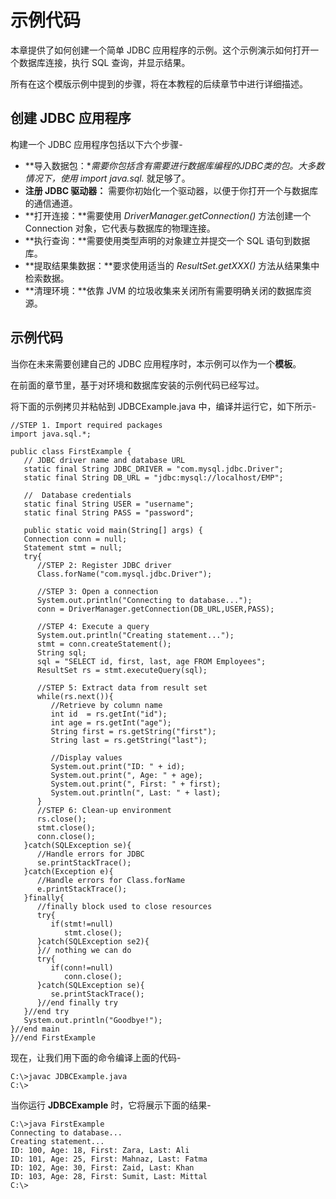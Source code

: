 # 示例代码

本章提供了如何创建一个简单 JDBC 应用程序的示例。这个示例演示如何打开一个数据库连接，执行 SQL 查询，并显示结果。

所有在这个模版示例中提到的步骤，将在本教程的后续章节中进行详细描述。

## 创建 JDBC 应用程序

构建一个 JDBC 应用程序包括以下六个步骤-

- **导入数据包：**需要你包括含有需要进行数据库编程的JDBC类的包。大多数情况下，使用 *import java.sql.**  就足够了。
- **注册 JDBC 驱动器：** 需要你初始化一个驱动器，以便于你打开一个与数据库的通信通道。
- **打开连接：**需要使用 *DriverManager.getConnection()* 方法创建一个 Connection 对象，它代表与数据库的物理连接。
- **执行查询：**需要使用类型声明的对象建立并提交一个 SQL 语句到数据库。
- **提取结果集数据：**要求使用适当的 *ResultSet.getXXX()* 方法从结果集中检索数据。
- **清理环境：**依靠 JVM 的垃圾收集来关闭所有需要明确关闭的数据库资源。

## 示例代码


当你在未来需要创建自己的 JDBC 应用程序时，本示例可以作为一个**模板**。

在前面的章节里，基于对环境和数据库安装的示例代码已经写过。

将下面的示例拷贝并粘帖到 JDBCExample.java 中，编译并运行它，如下所示-

```
//STEP 1. Import required packages
import java.sql.*;

public class FirstExample {
   // JDBC driver name and database URL
   static final String JDBC_DRIVER = "com.mysql.jdbc.Driver";  
   static final String DB_URL = "jdbc:mysql://localhost/EMP";

   //  Database credentials
   static final String USER = "username";
   static final String PASS = "password";
   
   public static void main(String[] args) {
   Connection conn = null;
   Statement stmt = null;
   try{
      //STEP 2: Register JDBC driver
      Class.forName("com.mysql.jdbc.Driver");

      //STEP 3: Open a connection
      System.out.println("Connecting to database...");
      conn = DriverManager.getConnection(DB_URL,USER,PASS);

      //STEP 4: Execute a query
      System.out.println("Creating statement...");
      stmt = conn.createStatement();
      String sql;
      sql = "SELECT id, first, last, age FROM Employees";
      ResultSet rs = stmt.executeQuery(sql);

      //STEP 5: Extract data from result set
      while(rs.next()){
         //Retrieve by column name
         int id  = rs.getInt("id");
         int age = rs.getInt("age");
         String first = rs.getString("first");
         String last = rs.getString("last");

         //Display values
         System.out.print("ID: " + id);
         System.out.print(", Age: " + age);
         System.out.print(", First: " + first);
         System.out.println(", Last: " + last);
      }
      //STEP 6: Clean-up environment
      rs.close();
      stmt.close();
      conn.close();
   }catch(SQLException se){
      //Handle errors for JDBC
      se.printStackTrace();
   }catch(Exception e){
      //Handle errors for Class.forName
      e.printStackTrace();
   }finally{
      //finally block used to close resources
      try{
         if(stmt!=null)
            stmt.close();
      }catch(SQLException se2){
      }// nothing we can do
      try{
         if(conn!=null)
            conn.close();
      }catch(SQLException se){
         se.printStackTrace();
      }//end finally try
   }//end try
   System.out.println("Goodbye!");
}//end main
}//end FirstExample
```

现在，让我们用下面的命令编译上面的代码-

```
C:\>javac JDBCExample.java
C:\>
```

当你运行 **JDBCExample** 时，它将展示下面的结果-

```
C:\>java FirstExample
Connecting to database...
Creating statement...
ID: 100, Age: 18, First: Zara, Last: Ali
ID: 101, Age: 25, First: Mahnaz, Last: Fatma
ID: 102, Age: 30, First: Zaid, Last: Khan
ID: 103, Age: 28, First: Sumit, Last: Mittal
C:\>
```